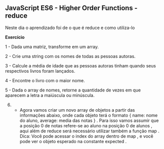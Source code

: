 ## JavaScript ES6 - Higher Order Functions - reduce

Neste dia o aprendizado foi de o que é reduce e como utiliza-lo

**Exercício**

1 - Dada uma matriz, transforme em um array.

2 - Crie uma string com os nomes de todas as pessoas autoras.

3 - Calcule a média de idade que as pessoas autoras tinham quando seus respectivos livros foram lançados.

4 - Encontre o livro com o maior nome.

5 - Dada o array de nomes, retorne a quantidade de vezes em que aparecem a letra a maiúscula ou minúscula.

6. - Agora vamos criar um novo array de objetos a partir das informações abaixo, onde cada objeto terá o formato { name: nome do aluno, average: media das notas } . Para isso vamos assumir que a posição 0 de notas refere-se ao aluno na posição 0 de alunos , aqui além de reduce será necessário utilizar também a função map . Dica: Você pode acessar o index do array dentro de map , e você pode ver o objeto esperado na constante expected .